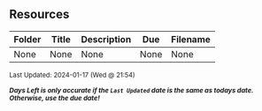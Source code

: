 ## Resources

| Folder | Title | Description | Due | Filename |
|-----|-----|-----|-----|-----|
| None | None | None | None | None |

<sup>Last Updated: 2024-01-17 (Wed @ 21:54)</sup> 

<sup>***Days Left is only accurate if the `Last Updated` date is the same as todays date. Otherwise, use the due date!***</sup> 